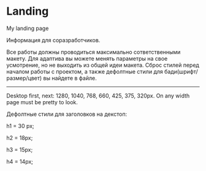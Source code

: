# Landing
My landing page

Информация для соразработчиков.

Все работы должны проводиться максимально сответственными макету. Для адаптива вы можете менять параметры на свое усмотрение, но не выходить из общей идеи макета. Сброс стилей перед началом работы с проектом, а также дефолтные стили для бади(шрифт/размер/цвет) вы найдете в файле.

***

Desktop first, next: 1280, 1040, 768, 660, 425, 375, 320px. On any width page must be pretty to look.

Дефолтные стили для заголовков на декстоп:

h1 = 30 px;

h2 = 18px;

h3 = 15px;

h4 = 14px;





